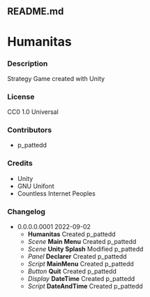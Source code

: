 README.md
---------

**Humanitas**
=============

### Description
Strategy Game created with Unity

### License
CC0 1.0 Universal

### Contributors
- p_pattedd

### Credits
- Unity
- GNU Unifont
- Countless Internet Peoples

### Changelog
- 0.0.0.0.0001			2022-09-02
	- **Humanitas** Created						p_pattedd
	- *Scene* **Main Menu** Created					p_pattedd
	- *Scene* **Unity Splash** Modified				p_pattedd
	- *Panel* **Declarer** Created					p_pattedd
	- *Script* **MainMenu** Created					p_pattedd
	- *Button* **Quit** Created					p_pattedd
	- *Display* **DateTime** Created				p_pattedd
	- *Script* **DateAndTime** Created				p_pattedd
